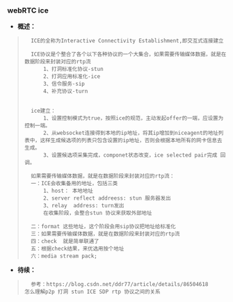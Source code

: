 ### webRTC ice
- **概述：**
>       ICE的全称为Interactive Connectivity Establishment,即交互式连接建立
>
>       ICE协议是个整合了各个以下各种协议的一个大集合，如果需要传输媒体数据，就是在数据阶段来封装对应的rtp流
>           1、打洞标准化协议-stun
>           2、打洞应用标准化-ice
>           3、信令服务-sip
>           4、补充协议-turn
>
>
>       ice建立：
>           1、设置控制模式为true，按照ice的规范，主动发起offer的一端，应设置为控制一端。
>           2、从websocket连接得到本地的ip地址，将其ip增加到niceagent的地址列表中，这样生成候选项的列表只包含设置的ip地址，否则会根据本地所有的网卡信息去生成。
>           3、设置候选项采集完成，componet状态改变，ice selected pair完成 回调。
>
>       如果需要传输媒体数据，就是在数据阶段来封装对应的rtp流：
>       一：ICE会收集备用的地址，包括三类
>           1、host： 本地地址
>           2、server reflect addreess: stun 服务器发出
>           3、relay  address: turn发出
>           在收集阶段，会整合stun 协议来获取外部地址
>
>       二：format 这些地址，这个阶段会用sip协议把地址给标准化
>       三：如果需要传输媒体数据，就是在数据阶段来封装对应的rtp流
>       四：check  就是简单联通了
>       五：根据check结果，来优选用按个地址
>       六：media stream pack;
>
>
>
>
>
>

- **待续：**
>       参考：https://blog.csdn.net/ddr77/article/details/86504618     怎么理解p2p 打洞 stun ICE SDP rtp 协议之间的关系
>
>
>
>
>
>
>
>
>
>
>
>
>
>
>
>
